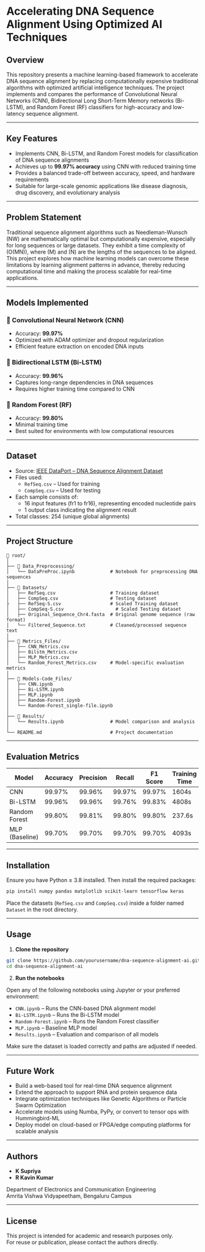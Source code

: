 
# Accelerating DNA Sequence Alignment Using Optimized AI Techniques

## Overview

This repository presents a machine learning-based framework to accelerate DNA sequence alignment by replacing computationally expensive traditional algorithms with optimized artificial intelligence techniques. The project implements and compares the performance of Convolutional Neural Networks (CNN), Bidirectional Long Short-Term Memory networks (Bi-LSTM), and Random Forest (RF) classifiers for high-accuracy and low-latency sequence alignment.

---

## Key Features

- Implements CNN, Bi-LSTM, and Random Forest models for classification of DNA sequence alignments
- Achieves up to **99.97% accuracy** using CNN with reduced training time
- Provides a balanced trade-off between accuracy, speed, and hardware requirements
- Suitable for large-scale genomic applications like disease diagnosis, drug discovery, and evolutionary analysis

---

## Problem Statement

Traditional sequence alignment algorithms such as Needleman-Wunsch (NW) are mathematically optimal but computationally expensive, especially for long sequences or large datasets. They exhibit a time complexity of \(O(MN)\), where \(M\) and \(N\) are the lengths of the sequences to be aligned. This project explores how machine learning models can overcome these limitations by learning alignment patterns in advance, thereby reducing computational time and making the process scalable for real-time applications.

---

## Models Implemented

### 🔹 Convolutional Neural Network (CNN)
- Accuracy: **99.97%**
- Optimized with ADAM optimizer and dropout regularization
- Efficient feature extraction on encoded DNA inputs

### 🔹 Bidirectional LSTM (Bi-LSTM)
- Accuracy: **99.96%**
- Captures long-range dependencies in DNA sequences
- Requires higher training time compared to CNN

### 🔹 Random Forest (RF)
- Accuracy: **99.80%**
- Minimal training time
- Best suited for environments with low computational resources

---

## Dataset

- Source: [IEEE DataPort – DNA Sequence Alignment Dataset](https://ieee-dataport.org/documents/dna-sequence-alignment-datasets-based-nw-algorithm)
- Files used:
  - `RefSeq.csv` – Used for training
  - `CompSeq.csv` – Used for testing
- Each sample consists of:
  - 16 input features (fr1 to fr16), representing encoded nucleotide pairs
  - 1 output class indicating the alignment result
- Total classes: 254 (unique global alignments)

---

## Project Structure

```
📁 root/
│
├── 📁 Data_Preprocessing/
│   └── DataPreProc.ipynb             # Notebook for preprocessing DNA sequences
│
├── 📁 Datasets/
│   ├── RefSeq.csv                    # Training dataset
│   ├── CompSeq.csv                   # Testing dataset
├   ├── RefSeq-S.csv                  # Scaled Training dataset
│   ├── CompSeq-S.csv                   # Scaled Testing dataset
│   ├── Original_Sequence_Chr4.fasta  # Original genome sequence (raw format)
│   └── Filtered_Sequence.txt         # Cleaned/processed sequence text
│
├── 📁 Metrics_Files/
│   ├── CNN_Metrics.csv
│   ├── Bilstm_Metrics.csv
│   ├── MLP_Metrics.csv
│   └── Random_Forest_Metrics.csv     # Model-specific evaluation metrics
│
├── 📁 Models-Code_Files/
│   ├── CNN.ipynb
│   ├── Bi-LSTM.ipynb
│   ├── MLP.ipynb
│   ├── Random-Forest.ipynb
│   └── Random-Forest_single-file.ipynb
│
├── 📁 Results/
│   └── Results.ipynb                 # Model comparison and analysis
│
└── README.md                         # Project documentation
```
---

## Evaluation Metrics

| Model         | Accuracy | Precision | Recall | F1 Score | Training Time | Testing Time |
|---------------|----------|-----------|--------|----------|----------------|---------------|
| CNN           | 99.97%   | 99.96%    | 99.97% | 99.97%   | 1604s          | 11.26s        |
| Bi-LSTM       | 99.96%   | 99.96%    | 99.76% | 99.83%   | 4808s          | 12.34s        |
| Random Forest | 99.80%   | 99.81%    | 99.80% | 99.80%   | 237.6s         | 12.28s        |
| MLP (Baseline)| 99.70%   | 99.70%    | 99.70% | 99.70%   | 4093s          | 6.04s         |

---

## Installation

Ensure you have Python ≥ 3.8 installed. Then install the required packages:

```bash
pip install numpy pandas matplotlib scikit-learn tensorflow keras
```

Place the datasets (`RefSeq.csv` and `CompSeq.csv`) inside a folder named `Dataset` in the root directory.

---

## Usage

1. **Clone the repository**

```bash
git clone https://github.com/yourusername/dna-sequence-alignment-ai.git
cd dna-sequence-alignment-ai
```

2. **Run the notebooks**

Open any of the following notebooks using Jupyter or your preferred environment:

- `CNN.ipynb` – Runs the CNN-based DNA alignment model
- `Bi-LSTM.ipynb` – Runs the Bi-LSTM model
- `Random-Forest.ipynb` – Runs the Random Forest classifier
- `MLP.ipynb` – Baseline MLP model
- `Results.ipynb` – Evaluation and comparison of all models

Make sure the dataset is loaded correctly and paths are adjusted if needed.

---

## Future Work

- Build a web-based tool for real-time DNA sequence alignment
- Extend the approach to support RNA and protein sequence data
- Integrate optimization techniques like Genetic Algorithms or Particle Swarm Optimization
- Accelerate models using Numba, PyPy, or convert to tensor ops with Hummingbird-ML
- Deploy model on cloud-based or FPGA/edge computing platforms for scalable analysis

---

## Authors

- **K Supriya**
- **R Kavin Kumar**

Department of Electronics and Communication Engineering  
Amrita Vishwa Vidyapeetham, Bengaluru Campus

---

## License

This project is intended for academic and research purposes only.  
For reuse or publication, please contact the authors directly.
